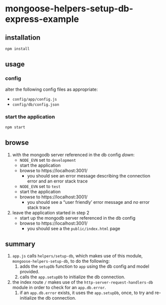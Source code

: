 # mongoose-helpers-setup-db-express-example

## installation
```javascript
npm install
```

## usage
### config
alter the following config files as appropriate:

* `config/app/config.js`
* `config/db/config.json`

### start the application
```javascript
npm start
```

## browse
1. with the mongodb server referenced in the db config _down_:
    * `NODE_EVN` set to `development`
    * start the application
    * browse to https://localhost:3001/
        * you should see an error message describing the connection error and an error stack trace
    * `NODE_EVN` set to `test`
    * start the application
    * browse to https://localhost:3001/
        * you should see a “user friendly’ error message and _no_ error stack trace
1. leave the application started in step 2
    * start up the mongodb server referenced in the db config
    * browse to https://localhost:3001/
        * you should see a the `public/index.html` page

## summary
1. `app.js` calls `helpers/setup-db`, which makes use of this module, `mongoose-helpers-setup-db`, to do the following:
    1. adds the `setupDb` function to `app` using the db config and model provided.
    1. calls the `app.setupDb` to initialize the db connection.
1. the index route `/` makes use of the `http-server-request-handlers-db` module in order to check for an `app.db.error`.
    1. if an `app.db.error` exists, it uses the `app.setupDb`, once, to try and re-initialize the db connection.